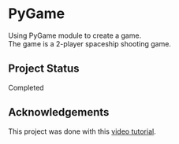 # PyGame
Using PyGame module to create a game.  
The game is a 2-player spaceship shooting game.  
 
## Project Status
Completed  

## Acknowledgements
This project was done with this [video tutorial](https://youtu.be/jO6qQDNa2UY).  
